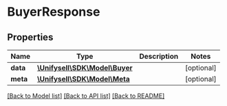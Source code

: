 # BuyerResponse

## Properties
Name | Type | Description | Notes
------------ | ------------- | ------------- | -------------
**data** | [**\Unifysell\SDK\Model\Buyer**](Buyer.md) |  | [optional] 
**meta** | [**\Unifysell\SDK\Model\Meta**](Meta.md) |  | [optional] 

[[Back to Model list]](../README.md#documentation-for-models) [[Back to API list]](../README.md#documentation-for-api-endpoints) [[Back to README]](../README.md)


